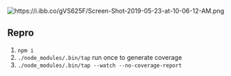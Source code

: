 ![ https://i.ibb.co/gVS625F/Screen-Shot-2019-05-23-at-10-06-12-AM.png ](https://i.ibb.co/gVS625F/Screen-Shot-2019-05-23-at-10-06-12-AM.png)


## Repro

1. `npm i`
1. `./node_modules/.bin/tap` run once to generate coverage
1. `./node_modules/.bin/tap --watch --no-coverage-report`
